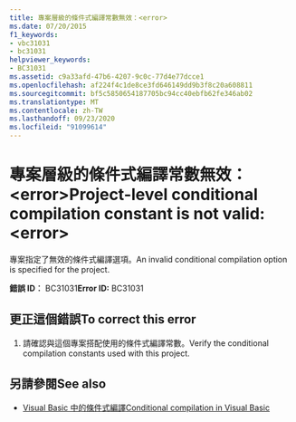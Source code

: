 ```yaml
---
title: 專案層級的條件式編譯常數無效：<error>
ms.date: 07/20/2015
f1_keywords:
- vbc31031
- bc31031
helpviewer_keywords:
- BC31031
ms.assetid: c9a33afd-47b6-4207-9c0c-77d4e77dcce1
ms.openlocfilehash: af224f4c1de8ce3fd646149dd9b3f8c20a608811
ms.sourcegitcommit: bf5c5850654187705bc94cc40ebfb62fe346ab02
ms.translationtype: MT
ms.contentlocale: zh-TW
ms.lasthandoff: 09/23/2020
ms.locfileid: "91099614"
---
```

# <a name="project-level-conditional-compilation-constant-is-not-valid-error"></a><span data-ttu-id="cff7b-102">專案層級的條件式編譯常數無效：\<error></span><span class="sxs-lookup"><span data-stu-id="cff7b-102">Project-level conditional compilation constant is not valid: \<error></span></span>

<span data-ttu-id="cff7b-103">專案指定了無效的條件式編譯選項。</span><span class="sxs-lookup"><span data-stu-id="cff7b-103">An invalid conditional compilation option is specified for the project.</span></span>  
  
 <span data-ttu-id="cff7b-104">**錯誤 ID︰** BC31031</span><span class="sxs-lookup"><span data-stu-id="cff7b-104">**Error ID:** BC31031</span></span>  
  
## <a name="to-correct-this-error"></a><span data-ttu-id="cff7b-105">更正這個錯誤</span><span class="sxs-lookup"><span data-stu-id="cff7b-105">To correct this error</span></span>  
  
1. <span data-ttu-id="cff7b-106">請確認與這個專案搭配使用的條件式編譯常數。</span><span class="sxs-lookup"><span data-stu-id="cff7b-106">Verify the conditional compilation constants used with this project.</span></span>  
  
## <a name="see-also"></a><span data-ttu-id="cff7b-107">另請參閱</span><span class="sxs-lookup"><span data-stu-id="cff7b-107">See also</span></span>

- [<span data-ttu-id="cff7b-108">Visual Basic 中的條件式編譯</span><span class="sxs-lookup"><span data-stu-id="cff7b-108">Conditional compilation in Visual Basic</span></span>](../programming-guide/program-structure/conditional-compilation.md)
